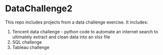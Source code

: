 # DataChallenge2

This repo includes projects from a data challenge exercise. It includes:
1. Tencent data challenge - python code to automate an internet search to ultimately extract and clean data into an xlsx file
2. SQL challenge
3. Tableau challenge
